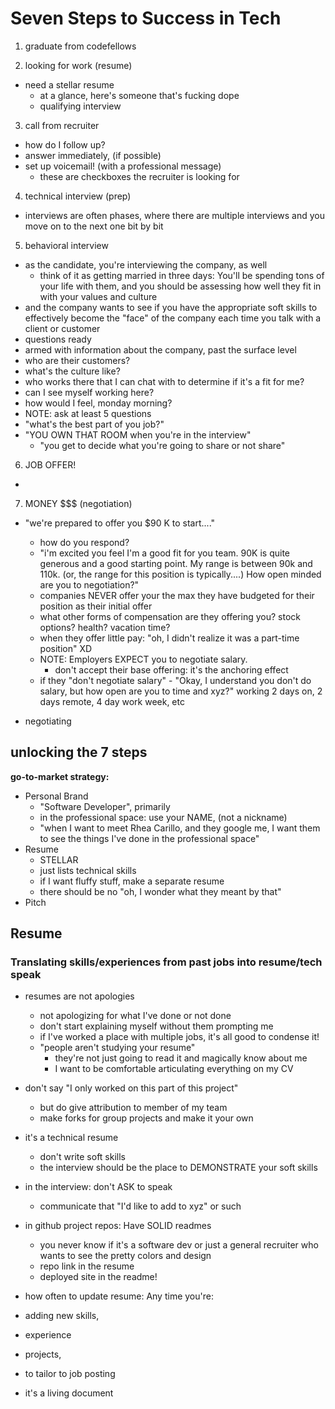 # Seven Steps to Success in Tech

1. graduate from codefellows

2. looking for work (resume)

- need a stellar resume
  - at a glance, here's someone that's fucking dope
  - qualifying interview

3. call from recruiter

- how do I follow up?
- answer immediately, (if possible)
- set up voicemail! (with a professional message)
  - these are checkboxes the recruiter is looking for

4. technical interview (prep)

- interviews are often phases, where there are multiple interviews and you move on to the next one bit by bit

5. behavioral interview

- as the candidate, you're interviewing the company, as well
  - think of it as getting married in three days: You'll be spending tons of your life with them, and you should be assessing how well they fit in with your values and culture
- and the company wants to see if you have the appropriate soft skills to effectively become the "face" of the company each time you talk with a client or customer
- questions ready
- armed with information about the company, past the surface level
- who are their customers?
- what's the culture like?
- who works there that I can chat with to determine if it's a fit for me?
- can I see myself working here?
- how would I feel, monday morning?
- NOTE: ask at least 5 questions
- "what's the best part of you job?"
- "YOU OWN THAT ROOM when you're in the interview"
  - "you get to decide what you're going to share or not share"

6. JOB OFFER!

-

7. MONEY $$$ (negotiation)

- "we're prepared to offer you $90 K to start...."
  - how do you respond?
  - "i'm excited you feel I'm a good fit for you team. 90K is quite generous and a good starting point. My range is between 90k and 110k. (or, the range for this position is typically....) How open minded are you to negotiation?"
  - companies NEVER offer your the max they have budgeted for their position as their initial offer
  - what other forms of compensation are they offering you? stock options? health? vacation time?
  - when they offer little pay: "oh, I didn't realize it was a part-time position" XD
  - NOTE: Employers EXPECT you to negotiate salary.
    - don't accept their base offering: it's the anchoring effect
  - if they "don't negotiate salary" - "Okay, I understand you don't do salary, but how open are you to time and xyz?" working 2 days on, 2 days remote, 4 day work week, etc

- negotiating

## unlocking the 7 steps

**go-to-market strategy:**

- Personal Brand
  - "Software Developer", primarily
  - in the professional space: use your NAME, (not a nickname)
  - "when I want to meet Rhea Carillo, and they google me, I want them to see the things I've done in the professional space"
- Resume
  - STELLAR
  - just lists technical skills
  - if I want fluffy stuff, make a separate resume
  - there should be no "oh, I wonder what they meant by that"
- Pitch

## Resume

### Translating skills/experiences from past jobs into resume/tech speak

- resumes are not apologies
  - not apologizing for what I've done or not done
  - don't start explaining myself without them prompting me
  - if I've worked a place with multiple jobs, it's all good to condense it!
  - "people aren't studying your resume"
    - they're not just going to read it and magically know about me
    - I want to be comfortable articulating everything on my CV

- don't say "I only worked on this part of this project"
  - but do give attribution to member of my team
  - make forks for group projects and make it your own

- it's a technical resume
  - don't write soft skills
  - the interview should be the place to DEMONSTRATE your soft skills

- in the interview: don't ASK to speak
  - communicate that "I'd like to add to xyz" or such

- in github project repos: Have SOLID readmes
  - you never know if it's a software dev or just a general recruiter who wants to see the pretty colors and design
  - repo link in the resume
  - deployed site in the readme!

- how often to update resume: Any time you're:
- adding new skills,
- experience
- projects,
- to tailor to job posting

- it's a living document
